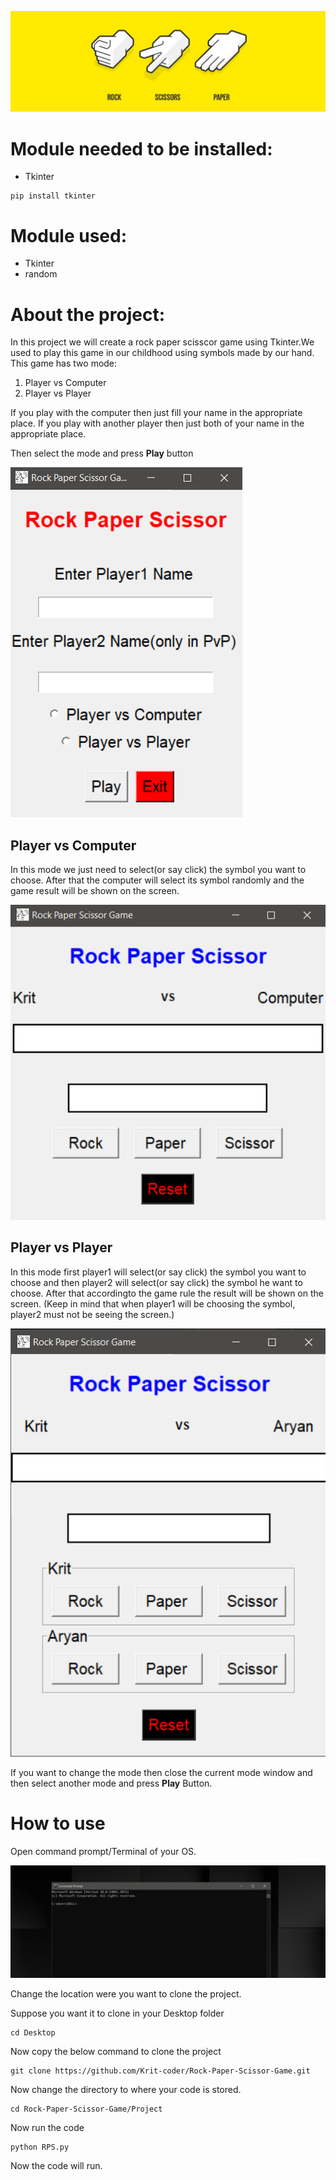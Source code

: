 ![](https://github.com/Krit-coder/Rock-Paper-Scissor-Game/blob/main/Project/rps1.png)

# Module needed to be installed:
- Tkinter
```
pip install tkinter
```
# Module used:
- Tkinter
- random

# About the project:
In this project we will create a rock paper scisscor game using Tkinter.We used to play this game in our childhood using symbols made by our hand.
This game has two mode:
1. Player vs Computer
2. Player vs Player

If you play with the computer then just fill your name in the appropriate place.
If you play with another player then just both of your name in the appropriate place.

Then select the mode and press **Play** button

![](https://github.com/Krit-coder/Rock-Paper-Scissor-Game/blob/main/Project/Screen1.png)

## Player vs Computer
In this mode we just need to select(or say click) the symbol you want to choose. After that the computer will select its symbol randomly and the game result will be shown on the screen.


![](https://github.com/Krit-coder/Rock-Paper-Scissor-Game/blob/main/Project/Screen2.PNG)

## Player vs Player
In this mode first player1 will select(or say click) the symbol you want to choose and then player2 will select(or say click) the symbol he want to choose. After that accordingto the game rule the result will be shown on the screen.
(Keep in mind that when player1 will be choosing the symbol, player2 must not be seeing the screen.)

![](https://github.com/Krit-coder/Rock-Paper-Scissor-Game/blob/main/Project/Screen3.PNG)


If you want to change the mode then close the current mode window and then select another mode and press **Play** Button.



# How to use
Open command prompt/Terminal of your OS.

![](https://github.com/Krit-coder/Rock-Paper-Scissor-Game/blob/main/Project/cmd.png)

Change the location were you want to clone the project.

Suppose you want it to clone in your Desktop folder
```
cd Desktop
```
Now copy the below command to clone the project
```
git clone https://github.com/Krit-coder/Rock-Paper-Scissor-Game.git
```
Now change the directory to where your code is stored.
```
cd Rock-Paper-Scissor-Game/Project
```
Now run the code
```
python RPS.py
```
Now the code will run.

